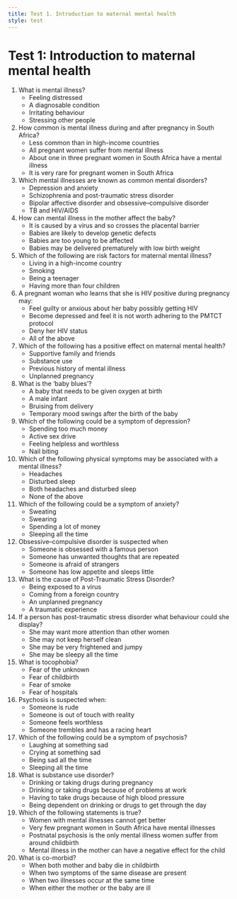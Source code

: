 ```yaml
---
title: Test 1. Introduction to maternal mental health
style: test
---
```


# Test 1: Introduction to maternal mental health

1.	What is mental illness?
	-	Feeling distressed
	+	A diagnosable condition
	-	Irritating behaviour
	-	Stressing other people
2.	How common is mental illness during and after pregnancy in South Africa?
	-	Less common than in high-income countries
	-	All pregnant women suffer from mental illness
	+	About one in three pregnant women in South Africa have a mental illness
	-	It is very rare for pregnant women in South Africa
3.	Which mental illnesses are known as common mental disorders? 
	+	Depression and anxiety
	-	Schizophrenia and post-traumatic stress disorder
	-	Bipolar affective disorder and obsessive–compulsive disorder
	-	TB and HIV/AIDS
4.	How can mental illness in the mother affect the baby?
	-	It is caused by a virus and so crosses the placental barrier
	-	Babies are likely to develop genetic defects
	-	Babies are too young to be affected
	+	Babies may be delivered prematurely with low birth weight
5.	Which of the following are risk factors for maternal mental illness?
	-	Living in a high-income country
	-	Smoking
	+	Being a teenager
	-	Having more than four children 
6.	A pregnant woman who learns that she is HIV positive during pregnancy may:
	-	Feel guilty or anxious about her baby possibly getting HIV
	-	Become depressed and feel it is not worth adhering to the PMTCT protocol
	-	Deny her HIV status 
	+	All of the above
7.	Which of the following has a positive effect on maternal mental health?
	+	Supportive family and friends
	-	Substance use
	-	Previous history of mental illness
	-	Unplanned pregnancy
8.	What is the ‘baby blues’?
	-	A baby that needs to be given oxygen at birth
	-	A male infant 
	-	Bruising from delivery
	+	Temporary mood swings after the birth of the baby
9.	Which of the following could be a symptom of depression?
	-	Spending too much money
	-	Active sex drive
	+	Feeling helpless and worthless
	-	Nail biting
10.	Which of the following physical symptoms may be associated with a mental illness?
	-	Headaches
	-	Disturbed sleep
	+	Both headaches and disturbed sleep
	-	None of the above
11.	Which of the following could be a symptom of anxiety?
	+	Sweating
	-	Swearing
	-	Spending a lot of money
	-	Sleeping all the time 
12.	Obsessive–compulsive disorder is suspected when
	-	Someone is obsessed with a famous person
	+	Someone has unwanted thoughts that are repeated
	-	Someone is afraid of strangers
	-	Someone has low appetite and sleeps little 
13.	What is the cause of Post-Traumatic Stress Disorder? 
	-	Being exposed to a virus
	-	Coming from a foreign country
	-	An unplanned pregnancy
	+	A traumatic experience 
14.	If a person has post-traumatic stress disorder what behaviour could she display?
	-	She may want more attention than other women
	-	She may not keep herself clean
	+	She may be very frightened and jumpy
	-	She may be sleepy all the time
15.	What is tocophobia?
	-	Fear of the unknown
	+	Fear of childbirth
	-	Fear of smoke
	-	Fear of hospitals 
16.	Psychosis is suspected when:
	-	Someone is rude
	+	Someone is out of touch with reality
	-	Someone feels worthless
	-	Someone trembles and has a racing heart
17.	Which of the following could be a symptom of psychosis?
	+	Laughing at something sad
	-	Crying at something sad
	-	Being sad all the time
	-	Sleeping all the time 
18.	What is substance use disorder?
	-	Drinking or taking drugs during pregnancy
	-	Drinking or taking drugs because of problems at work
	-	Having to take drugs because of high blood pressure
	+	Being dependent on drinking or drugs to get through the day
19.	Which of the following statements is true?
	-	Women with mental illnesses cannot get better
	-	Very few pregnant women in South Africa have mental illnesses
	-	Postnatal psychosis is the only mental illness women suffer from around childbirth
	+	Mental illness in the mother can have a negative effect for the child 
20.	What is co-morbid?
	-	When both mother and baby die in childbirth
	-	When two symptoms of the same disease are present
	+	When two illnesses occur at the same time
	-	When either the mother or the baby are ill
